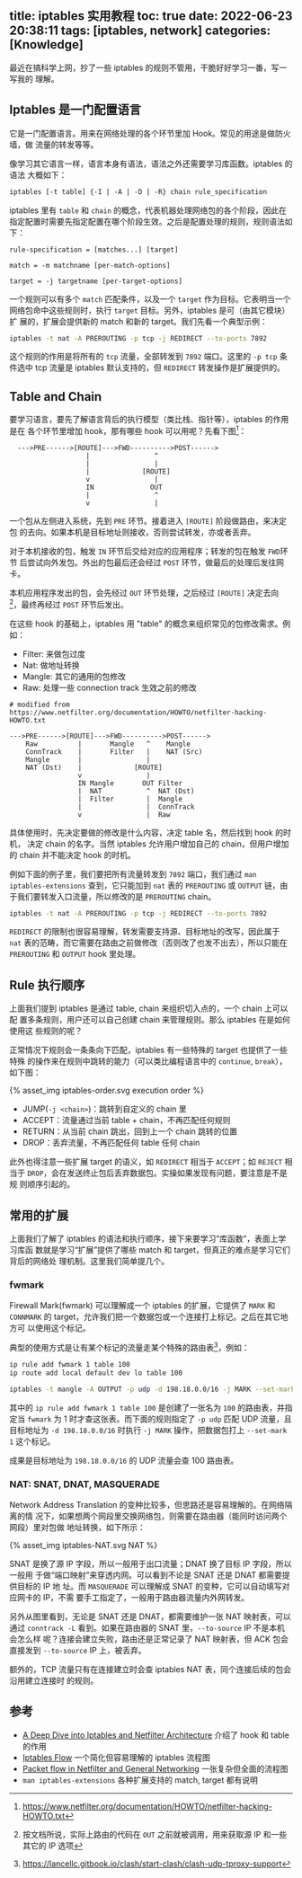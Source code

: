 title: iptables 实用教程
toc: true
date: 2022-06-23 20:38:11
tags: [iptables, network]
categories: [Knowledge]
---

最近在搞科学上网，抄了一些 iptables 的规则不管用，干脆好好学习一番，写一写我的
理解。

## Iptables 是一门配置语言

它是一门配置语言。用来在网络处理的各个环节里加 Hook。常见的用途是做防火墙，做
流量的转发等等。

像学习其它语言一样，语言本身有语法，语法之外还需要学习库函数。iptables 的语法
大概如下：

```sh
iptables [-t table] {-I | -A | -D | -R} chain rule_specification
```

iptables 里有 `table` 和 `chain` 的概念，代表机器处理网络包的各个阶段，因此在
指定配置时需要先指定配置在哪个阶段生效。之后是配置处理的规则，规则语法如下：


```
rule-specification = [matches...] [target]

match = -m matchname [per-match-options]

target = -j targetname [per-target-options]
```

一个规则可以有多个 `match` 匹配条件，以及一个 `target` 作为目标。它表明当一个
网络包命中这些规则时，执行 `target` 目标。另外，iptables 是可（由其它模块）扩
展的，扩展会提供新的 match 和新的 target。我们先看一个典型示例：

```sh
iptables -t nat -A PREROUTING -p tcp -j REDIRECT --to-ports 7892
```

这个规则的作用是将所有的 `tcp` 流量，全部转发到 `7892` 端口。这里的 `-p tcp`
条件选中 tcp 流量是 iptables 默认支持的，但 `REDIRECT` 转发操作是扩展提供的。

## Table and Chain

要学习语言，要先了解语言背后的执行模型（类比栈、指针等），iptables 的作用是在
各个环节里增加 hook，那有哪些 hook 可以用呢？先看下图[^ref-netfilter]：

[^ref-netfilter]: https://www.netfilter.org/documentation/HOWTO/netfilter-hacking-HOWTO.txt

```text
  --->PRE------>[ROUTE]--->FWD---------->POST------>
                   |                ^
                   |                |
                   |             [ROUTE]
                   v                |
                   IN              OUT
                   |                ^
                   v                |
```

一个包从左侧进入系统，先到 `PRE` 环节。接着进入 `[ROUTE]` 阶段做路由，来决定包
的去向。如果本机是目标地址则接收，否则尝试转发，亦或者丢弃。

对于本机接收的包，触发 `IN` 环节后交给对应的应用程序；转发的包在触发 `FWD`环节
后尝试向外发包。外出的包最后还会经过 `POST` 环节，做最后的处理后发往网卡。

本机应用程序发出的包，会先经过 `OUT` 环节处理，之后经过 `[ROUTE]` 决定去向
[^route-called-first]，最终再经过 `POST` 环节后发出。

[^route-called-first]: 按文档所说，实际上路由的代码在 `OUT` 之前就被调用，用来获取源 IP 和一些其它的 IP 选项

在这些 hook 的基础上，iptables 用 "table" 的概念来组织常见的包修改需求。例如：

- Filter: 来做包过度
- Nat: 做地址转换
- Mangle: 其它的通用的包修改
- Raw: 处理一些 connection track 生效之前的修改

```text
# modified from https://www.netfilter.org/documentation/HOWTO/netfilter-hacking-HOWTO.txt

--->PRE------>[ROUTE]--->FWD---------->POST------>
    Raw          |       Mangle   ^    Mangle
    ConnTrack    |       Filter   |    NAT (Src)
    Mangle       |                |
    NAT (Dst)    |             [ROUTE]
                 v                |
                 IN Mangle       OUT Filter
                 |  NAT           ^  NAT (Dst)
                 |  Filter        |  Mangle
                 |                |  ConnTrack
                 v                |  Raw
```

具体使用时，先决定要做的修改是什么内容，决定 table 名，然后找到 hook 的时机，
决定 chain 的名字。当然 iptables 允许用户增加自己的 chain，但用户增加的 chain
并不能决定 hook 的时机。

例如下面的例子里，我们要把所有流量转发到 `7892` 端口，我们通过 `man
iptables-extensions` 查到，它只能加到 `nat` 表的 `PREROUTING` 或 `OUTPUT`
链，由于我们要转发入口流量，所以修改的是 `PREROUTING` chain。

```sh
iptables -t nat -A PREROUTING -p tcp -j REDIRECT --to-ports 7892
```

`REDIRECT` 的限制也很容易理解，转发需要支持源、目标地址的改写，因此属于 `nat`
表的范畴，而它需要在路由之前做修改（否则改了也发不出去），所以只能在
`PREROUTING` 和 `OUTPUT` hook 里处理。

## Rule 执行顺序

上面我们提到 iptables 是通过 table, chain 来组织切入点的，一个 chain 上可以配
置多条规则，用户还可以自己创建 chain 来管理规则。那么 iptables 在是如何使用这
些规则的呢？

正常情况下规则会一条条向下匹配，iptables 有一些特殊的 target 也提供了一些特殊
的操作来在规则中跳转的能力（可以类比编程语言中的 `continue`, `break`），如下图：

{% asset_img iptables-order.svg execution order %}

- JUMP(`-j <chain>`)：跳转到自定义的 chain 里
- ACCEPT：流量通过当前 table + chain，不再匹配任何规则
- RETURN：从当前 chain 跳出，回到上一个 chain 跳转的位置
- DROP：丢弃流量，不再匹配任何 table 任何 chain

此外也得注意一些扩展 target 的语义，如 `REDIRECT` 相当于 `ACCEPT`；如 `REJECT`
相当于 `DROP`，会在发送终止包后丢弃数据包。实操如果发现有问题，要注意是不是规
则顺序引起的。

## 常用的扩展

上面我们了解了 iptables 的语法和执行顺序，接下来要学习“库函数”，表面上学习库函
数就是学习“扩展”提供了哪些 match 和 target，但真正的难点是学习它们背后的网络处
理机制。这里我们简单提几个。

### fwmark

Firewall Mark(fwmark) 可以理解成一个 iptables 的扩展，它提供了 `MARK` 和
`CONNMARK` 的 target，允许我们把一个数据包或一个连接打上标记。之后在其它地方可
以使用这个标记。

典型的使用方式是让有某个标记的流量走某个特殊的路由表[^ref-clash-tproxy]，例如：

[^ref-clash-tproxy]: https://lancellc.gitbook.io/clash/start-clash/clash-udp-tproxy-support

```sh
ip rule add fwmark 1 table 100
ip route add local default dev lo table 100

iptables -t mangle -A OUTPUT -p udp -d 198.18.0.0/16 -j MARK --set-mark 1
```

其中的 `ip rule add fwmark 1 table 100` 是创建了一张名为 `100` 的路由表，并指
定当 `fwmark` 为 1 时才查这张表。而下面的规则指定了 `-p udp` 匹配 UDP 流量，且
目标地址为 `-d 198.18.0.0/16` 时执行 `-j MARK` 操作，把数据包打上 `--set-mark
1` 这个标记。

成果是目标地址为 `198.18.0.0/16` 的 UDP 流量会查 100 路由表。

### NAT: SNAT, DNAT, MASQUERADE

Network Address Translation 的变种比较多，但思路还是容易理解的。在网络隔离的情
况下，如果想两个网段里交换网络包，则需要在路由器（能同时访问两个网段）里对包做
地址转换，如下所示：

{% asset_img iptables-NAT.svg NAT %}

SNAT 是换了源 IP 字段，所以一般用于出口流量；DNAT 换了目标 IP 字段，所以一般用
于做“端口映射”来穿透内网。可以看到不论是 SNAT 还是 DNAT 都需要提供目标的 IP 地
址。而 `MASQUERADE` 可以理解成 SNAT 的变种，它可以自动填写对应网卡的 IP，不需
要手工指定了，一般用于路由器流量内外网转发。

另外从图里看到，无论是 SNAT 还是 DNAT，都需要维护一张 NAT 映射表，可以通过
`conntrack -L` 看到。如果在路由器的 SNAT 里，`--to-source` IP 不是本机会怎么样
呢？连接会建立失败，路由还是正常记录了 NAT 映射表，但 ACK 包会直接发到
`--to-source` IP 上，被丢弃。

额外的，TCP 流量只有在连接建立时会查 iptables NAT 表，同个连接后续的包会沿用建立连接时
的规则。

## 参考

- [A Deep Dive into Iptables and Netfilter Architecture](https://www.digitalocean.com/community/tutorials/a-deep-dive-into-iptables-and-netfilter-architecture) 介绍了 hook 和 table 的作用
- [Iptables Flow](https://lucid.app/lucidchart/eb1b46d7-653f-4c5a-b421-ba8c075fb278/view?page=0_0#) 一个简化但容易理解的 iptables 流程图
- [Packet flow in Netfilter and General Networking](https://upload.wikimedia.org/wikipedia/commons/3/37/Netfilter-packet-flow.svg) 一张复杂但全面的流程图
- `man iptables-extensions` 各种扩展支持的 match, target 都有说明
